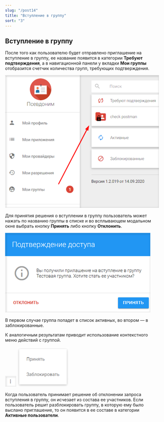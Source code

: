 ```yaml
---
slug: "/post14"
title: "Вступление в группу"
sort: "3"
---
```


## Вступление в группу

После того как пользователю будет отправлено приглашение на вступление в группу, ее название появится в категории **Требуют подтверждения**, а в навигационной панели у вкладки **Мои группы** отобразится счетчик количества групп, требующих подтверждения.

![require-confirmation.png](./images/require-confirmation.png "Счетчик групп требующих подтверждения")

Для принятия решения о вступлении в группу пользователь может нажать по названию группы в списке и во всплывающем модальном окне  выбрать кнопку **Принять** либо кнопку **Отклонить**. 

![apply.png](./images/apply.png "Окно подтверждения вступления в группу")

В первом случае группа попадет в список активных, во втором — в заблокированные.

К аналогичным результатам приводит использование контекстного меню действий с группой.

![context-menu-button.png](./images/context-menu-button.png "Кнопка вызова контекстного меню") ![context-menu.png](./images/context-menu.png "Меню действий для группы в категории Требуют подтверждения")


Когда пользователь принимает решение об отклонении запроса вступления в группу, он исчезает из состава ее участников. Если пользователь решит разблокировать группу, в которую ему было выслано приглашение, то он появится в ее составе в категории **Активные пользователи**.
